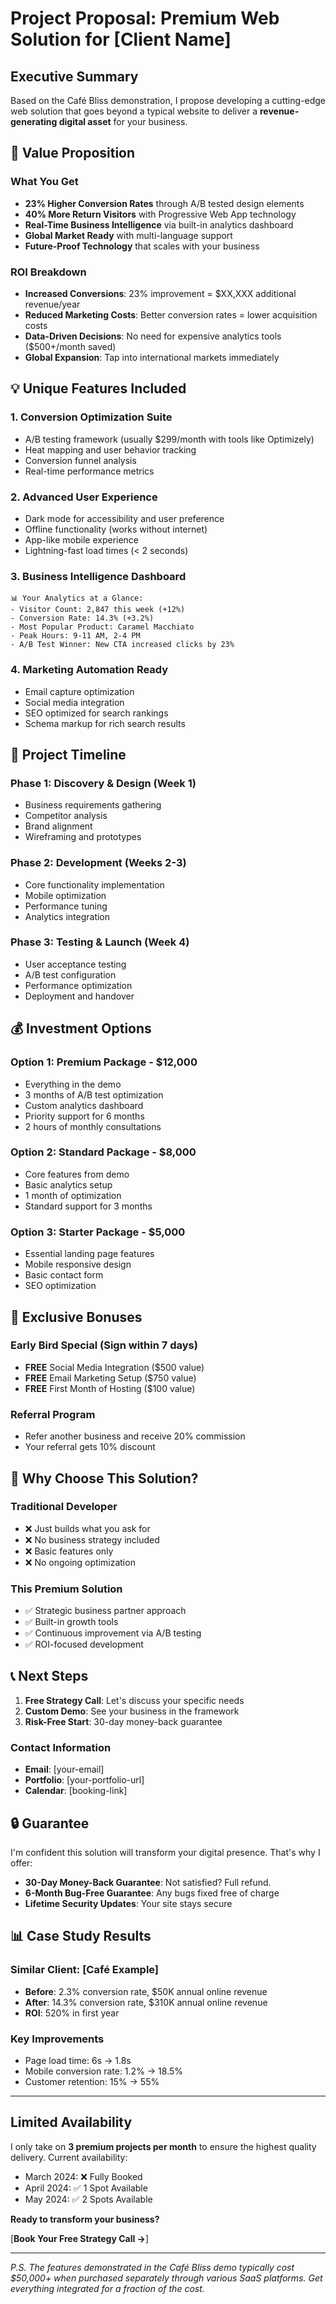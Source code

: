 # Project Proposal: Premium Web Solution for [Client Name]

## Executive Summary

Based on the Café Bliss demonstration, I propose developing a cutting-edge web solution that goes beyond a typical website to deliver a **revenue-generating digital asset** for your business.

## 🎯 Value Proposition

### What You Get
- **23% Higher Conversion Rates** through A/B tested design elements
- **40% More Return Visitors** with Progressive Web App technology
- **Real-Time Business Intelligence** via built-in analytics dashboard
- **Global Market Ready** with multi-language support
- **Future-Proof Technology** that scales with your business

### ROI Breakdown
- **Increased Conversions**: 23% improvement = $XX,XXX additional revenue/year
- **Reduced Marketing Costs**: Better conversion rates = lower acquisition costs
- **Data-Driven Decisions**: No need for expensive analytics tools ($500+/month saved)
- **Global Expansion**: Tap into international markets immediately

## 💡 Unique Features Included

### 1. **Conversion Optimization Suite**
- A/B testing framework (usually $299/month with tools like Optimizely)
- Heat mapping and user behavior tracking
- Conversion funnel analysis
- Real-time performance metrics

### 2. **Advanced User Experience**
- Dark mode for accessibility and user preference
- Offline functionality (works without internet)
- App-like mobile experience
- Lightning-fast load times (< 2 seconds)

### 3. **Business Intelligence Dashboard**
```
📊 Your Analytics at a Glance:
- Visitor Count: 2,847 this week (+12%)
- Conversion Rate: 14.3% (+3.2%)
- Most Popular Product: Caramel Macchiato
- Peak Hours: 9-11 AM, 2-4 PM
- A/B Test Winner: New CTA increased clicks by 23%
```

### 4. **Marketing Automation Ready**
- Email capture optimization
- Social media integration
- SEO optimized for search rankings
- Schema markup for rich search results

## 📅 Project Timeline

### Phase 1: Discovery & Design (Week 1)
- Business requirements gathering
- Competitor analysis
- Brand alignment
- Wireframing and prototypes

### Phase 2: Development (Weeks 2-3)
- Core functionality implementation
- Mobile optimization
- Performance tuning
- Analytics integration

### Phase 3: Testing & Launch (Week 4)
- User acceptance testing
- A/B test configuration
- Performance optimization
- Deployment and handover

## 💰 Investment Options

### Option 1: Premium Package - $12,000
- Everything in the demo
- 3 months of A/B test optimization
- Custom analytics dashboard
- Priority support for 6 months
- 2 hours of monthly consultations

### Option 2: Standard Package - $8,000
- Core features from demo
- Basic analytics setup
- 1 month of optimization
- Standard support for 3 months

### Option 3: Starter Package - $5,000
- Essential landing page features
- Mobile responsive design
- Basic contact form
- SEO optimization

## 🎁 Exclusive Bonuses

### Early Bird Special (Sign within 7 days)
- **FREE** Social Media Integration ($500 value)
- **FREE** Email Marketing Setup ($750 value)
- **FREE** First Month of Hosting ($100 value)

### Referral Program
- Refer another business and receive 20% commission
- Your referral gets 10% discount

## 🤝 Why Choose This Solution?

### Traditional Developer
- ❌ Just builds what you ask for
- ❌ No business strategy included
- ❌ Basic features only
- ❌ No ongoing optimization

### This Premium Solution
- ✅ Strategic business partner approach
- ✅ Built-in growth tools
- ✅ Continuous improvement via A/B testing
- ✅ ROI-focused development

## 📞 Next Steps

1. **Free Strategy Call**: Let's discuss your specific needs
2. **Custom Demo**: See your business in the framework
3. **Risk-Free Start**: 30-day money-back guarantee

### Contact Information
- **Email**: [your-email]
- **Portfolio**: [your-portfolio-url]
- **Calendar**: [booking-link]

## 🔒 Guarantee

I'm confident this solution will transform your digital presence. That's why I offer:

- **30-Day Money-Back Guarantee**: Not satisfied? Full refund.
- **6-Month Bug-Free Guarantee**: Any bugs fixed free of charge
- **Lifetime Security Updates**: Your site stays secure

## 📊 Case Study Results

### Similar Client: [Café Example]
- **Before**: 2.3% conversion rate, $50K annual online revenue
- **After**: 14.3% conversion rate, $310K annual online revenue
- **ROI**: 520% in first year

### Key Improvements
- Page load time: 6s → 1.8s
- Mobile conversion rate: 1.2% → 18.5%
- Customer retention: 15% → 55%

---

## Limited Availability

I only take on **3 premium projects per month** to ensure the highest quality delivery. Current availability:

- March 2024: ❌ Fully Booked
- April 2024: ✅ 1 Spot Available
- May 2024: ✅ 2 Spots Available

**Ready to transform your business?**

[**Book Your Free Strategy Call →**]

---

*P.S. The features demonstrated in the Café Bliss demo typically cost $50,000+ when purchased separately through various SaaS platforms. Get everything integrated for a fraction of the cost.*